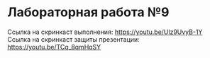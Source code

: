 # Лабораторная работа №9

Ссылка на скринкаст выполнения: https://youtu.be/Ulz9UvyB-1Y  
Ссылка на скринкаст защиты презентации: https://youtu.be/TCq_8qmHqSY  
